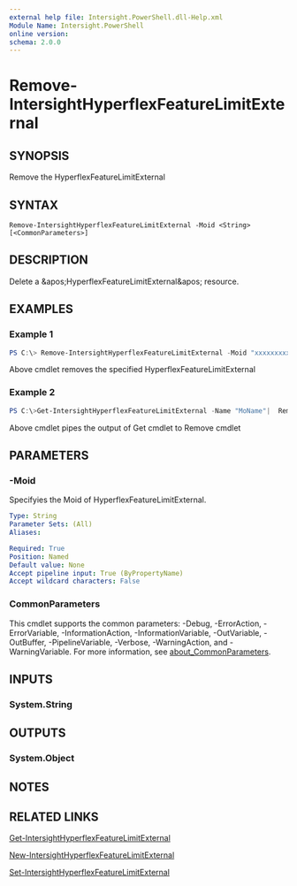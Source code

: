 ```yaml
---
external help file: Intersight.PowerShell.dll-Help.xml
Module Name: Intersight.PowerShell
online version:
schema: 2.0.0
---
```


# Remove-IntersightHyperflexFeatureLimitExternal

## SYNOPSIS
Remove the HyperflexFeatureLimitExternal

## SYNTAX

```
Remove-IntersightHyperflexFeatureLimitExternal -Moid <String> [<CommonParameters>]
```

## DESCRIPTION
Delete a &amp;apos;HyperflexFeatureLimitExternal&amp;apos; resource.

## EXAMPLES

### Example 1
```powershell
PS C:\> Remove-IntersightHyperflexFeatureLimitExternal -Moid "xxxxxxxxxxxxxxxxxxxxxxxxxxx"
```
Above cmdlet removes the specified HyperflexFeatureLimitExternal 

### Example 2
```powershell
PS C:\>Get-IntersightHyperflexFeatureLimitExternal -Name "MoName"|  Remove-IntersightHyperflexFeatureLimitExternal
```
Above cmdlet pipes the output of Get cmdlet to Remove cmdlet

## PARAMETERS

### -Moid
Specifyies the Moid of HyperflexFeatureLimitExternal.

```yaml
Type: String
Parameter Sets: (All)
Aliases:

Required: True
Position: Named
Default value: None
Accept pipeline input: True (ByPropertyName)
Accept wildcard characters: False
```

### CommonParameters
This cmdlet supports the common parameters: -Debug, -ErrorAction, -ErrorVariable, -InformationAction, -InformationVariable, -OutVariable, -OutBuffer, -PipelineVariable, -Verbose, -WarningAction, and -WarningVariable. For more information, see [about_CommonParameters](http://go.microsoft.com/fwlink/?LinkID=113216).

## INPUTS

### System.String

## OUTPUTS

### System.Object
## NOTES

## RELATED LINKS

[Get-IntersightHyperflexFeatureLimitExternal](./Get-IntersightHyperflexFeatureLimitExternal.md)

[New-IntersightHyperflexFeatureLimitExternal](./New-IntersightHyperflexFeatureLimitExternal.md)

[Set-IntersightHyperflexFeatureLimitExternal](./Set-IntersightHyperflexFeatureLimitExternal.md)

